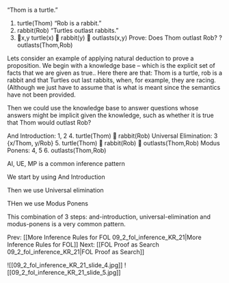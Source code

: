 ﻿“Thom is a turtle.”
1. turtle(Thom)
“Rob is a rabbit.”
2. rabbit(Rob)
“Turtles outlast rabbits.”
3. x,y turtle(x)  rabbit(y)  outlasts(x,y)
Prove: Does Thom outlast Rob?
? outlasts(Thom,Rob)

Lets consider an example of applying natural deduction to prove a proposition. We begin with a knowledge base – which is the explicit set of facts that we are given as true..
Here there are that: Thom is a turtle, rob is a rabbit and that Turtles out last rabbits,  when, for example, they are racing. (Although we just have to assume that is what is meant since the semantics have not been provided.

Then we could use the knowledge base to answer questions whose answers might be implicit given the knowledge, such as whether it is true that Thom would outlast Rob?

And Introduction: 1, 2
4. turtle(Thom)  rabbit(Rob)
Universal Elimination: 3 {x/Thom, y/Rob}
5. turtle(Thom)  rabbit(Rob)  outlasts(Thom,Rob)
Modus Ponens: 4, 5
6. outlasts(Thom,Rob)

AI, UE, MP is a common inference pattern

We start by using And Introduction

Then we use Universal elimination

THen we use Modus Ponens

This combination of 3 steps: and-introduction, universal-elimination and modus-ponens is a very common pattern. 

Prev: [[More Inference Rules for FOL 09_2_fol_inference_KR_21|More Inference Rules for FOL]]
Next: [[FOL Proof as Search 09_2_fol_inference_KR_21|FOL Proof as Search]]

![[09_2_fol_inference_KR_21_slide_4.jpg]]
![[09_2_fol_inference_KR_21_slide_5.jpg]]
